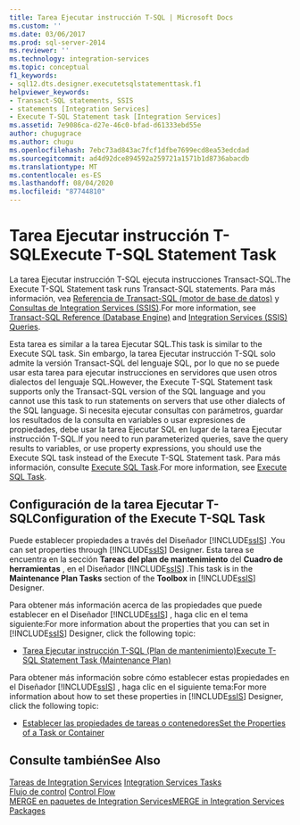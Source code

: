 ```yaml
---
title: Tarea Ejecutar instrucción T-SQL | Microsoft Docs
ms.custom: ''
ms.date: 03/06/2017
ms.prod: sql-server-2014
ms.reviewer: ''
ms.technology: integration-services
ms.topic: conceptual
f1_keywords:
- sql12.dts.designer.executetsqlstatementtask.f1
helpviewer_keywords:
- Transact-SQL statements, SSIS
- statements [Integration Services]
- Execute T-SQL Statement task [Integration Services]
ms.assetid: 7e9086ca-d27e-46c0-bfad-d61333ebd55e
author: chugugrace
ms.author: chugu
ms.openlocfilehash: 7ebc73ad843ac7fcf1dfbe7699ecd8ea53edcdad
ms.sourcegitcommit: ad4d92dce894592a259721a1571b1d8736abacdb
ms.translationtype: MT
ms.contentlocale: es-ES
ms.lasthandoff: 08/04/2020
ms.locfileid: "87744810"
---
```

# <a name="execute-t-sql-statement-task"></a><span data-ttu-id="088cc-102">Tarea Ejecutar instrucción T-SQL</span><span class="sxs-lookup"><span data-stu-id="088cc-102">Execute T-SQL Statement Task</span></span>
  <span data-ttu-id="088cc-103">La tarea Ejecutar instrucción T-SQL ejecuta instrucciones Transact-SQL.</span><span class="sxs-lookup"><span data-stu-id="088cc-103">The Execute T-SQL Statement task runs Transact-SQL statements.</span></span> <span data-ttu-id="088cc-104">Para más información, vea [Referencia de Transact-SQL &#40;motor de base de datos&#41;](/sql/t-sql/language-reference) y [Consultas de Integration Services &#40;SSIS&#41;](../integration-services-ssis-queries.md).</span><span class="sxs-lookup"><span data-stu-id="088cc-104">For more information, see [Transact-SQL Reference &#40;Database Engine&#41;](/sql/t-sql/language-reference) and [Integration Services &#40;SSIS&#41; Queries](../integration-services-ssis-queries.md).</span></span>  
  
 <span data-ttu-id="088cc-105">Esta tarea es similar a la tarea Ejecutar SQL.</span><span class="sxs-lookup"><span data-stu-id="088cc-105">This task is similar to the Execute SQL task.</span></span> <span data-ttu-id="088cc-106">Sin embargo, la tarea Ejecutar instrucción T-SQL solo admite la versión Transact-SQL del lenguaje SQL, por lo que no se puede usar esta tarea para ejecutar instrucciones en servidores que usen otros dialectos del lenguaje SQL.</span><span class="sxs-lookup"><span data-stu-id="088cc-106">However, the Execute T-SQL Statement task supports only the Transact-SQL version of the SQL language and you cannot use this task to run statements on servers that use other dialects of the SQL language.</span></span> <span data-ttu-id="088cc-107">Si necesita ejecutar consultas con parámetros, guardar los resultados de la consulta en variables o usar expresiones de propiedades, debe usar la tarea Ejecutar SQL en lugar de la tarea Ejecutar instrucción T-SQL.</span><span class="sxs-lookup"><span data-stu-id="088cc-107">If you need to run parameterized queries, save the query results to variables, or use property expressions, you should use the Execute SQL task instead of the Execute T-SQL Statement task.</span></span> <span data-ttu-id="088cc-108">Para más información, consulte [Execute SQL Task](execute-sql-task.md).</span><span class="sxs-lookup"><span data-stu-id="088cc-108">For more information, see [Execute SQL Task](execute-sql-task.md).</span></span>  
  
## <a name="configuration-of-the-execute-t-sql-task"></a><span data-ttu-id="088cc-109">Configuración de la tarea Ejecutar T-SQL</span><span class="sxs-lookup"><span data-stu-id="088cc-109">Configuration of the Execute T-SQL Task</span></span>  
 <span data-ttu-id="088cc-110">Puede establecer propiedades a través del Diseñador [!INCLUDE[ssIS](../../../includes/ssis-md.md)] .</span><span class="sxs-lookup"><span data-stu-id="088cc-110">You can set properties through [!INCLUDE[ssIS](../../../includes/ssis-md.md)] Designer.</span></span> <span data-ttu-id="088cc-111">Esta tarea se encuentra en la sección **Tareas del plan de mantenimiento** del **Cuadro de herramientas** , en el Diseñador [!INCLUDE[ssIS](../../../includes/ssis-md.md)] .</span><span class="sxs-lookup"><span data-stu-id="088cc-111">This task is in the **Maintenance Plan Tasks** section of the **Toolbox** in [!INCLUDE[ssIS](../../../includes/ssis-md.md)] Designer.</span></span>  
  
 <span data-ttu-id="088cc-112">Para obtener más información acerca de las propiedades que puede establecer en el Diseñador [!INCLUDE[ssIS](../../../includes/ssis-md.md)] , haga clic en el tema siguiente:</span><span class="sxs-lookup"><span data-stu-id="088cc-112">For more information about the properties that you can set in [!INCLUDE[ssIS](../../../includes/ssis-md.md)] Designer, click the following topic:</span></span>  
  
-   [<span data-ttu-id="088cc-113">Tarea Ejecutar instrucción T-SQL &#40;Plan de mantenimiento&#41;</span><span class="sxs-lookup"><span data-stu-id="088cc-113">Execute T-SQL Statement Task &#40;Maintenance Plan&#41;</span></span>](../../relational-databases/maintenance-plans/execute-t-sql-statement-task-maintenance-plan.md)  
  
 <span data-ttu-id="088cc-114">Para obtener más información sobre cómo establecer estas propiedades en el Diseñador [!INCLUDE[ssIS](../../../includes/ssis-md.md)] , haga clic en el siguiente tema:</span><span class="sxs-lookup"><span data-stu-id="088cc-114">For more information about how to set these properties in [!INCLUDE[ssIS](../../../includes/ssis-md.md)] Designer, click the following topic:</span></span>  
  
-   [<span data-ttu-id="088cc-115">Establecer las propiedades de tareas o contenedores</span><span class="sxs-lookup"><span data-stu-id="088cc-115">Set the Properties of a Task or Container</span></span>](../set-the-properties-of-a-task-or-container.md)  
  
## <a name="see-also"></a><span data-ttu-id="088cc-116">Consulte también</span><span class="sxs-lookup"><span data-stu-id="088cc-116">See Also</span></span>  
 <span data-ttu-id="088cc-117">[Tareas de Integration Services](integration-services-tasks.md) </span><span class="sxs-lookup"><span data-stu-id="088cc-117">[Integration Services Tasks](integration-services-tasks.md) </span></span>  
 <span data-ttu-id="088cc-118">[Flujo de control](control-flow.md) </span><span class="sxs-lookup"><span data-stu-id="088cc-118">[Control Flow](control-flow.md) </span></span>  
 [<span data-ttu-id="088cc-119">MERGE en paquetes de Integration Services</span><span class="sxs-lookup"><span data-stu-id="088cc-119">MERGE in Integration Services Packages</span></span>](merge-in-integration-services-packages.md)  
  
  
